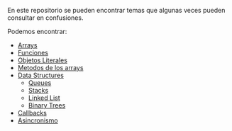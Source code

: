 En este repositorio se pueden encontrar temas que algunas veces pueden consultar en confusiones.

Podemos encontrar:

- [Arrays](.\01_arrays\README.md)
- [Funciones](\02_funciones\README.md)
- [Objetos Literales](\03_objetosLiterales\README.md)
- [Metodos de los arrays](\04_metodosArrays\README.md)
- [Data Structures](\05_dataStructures)
  - [Queues](\05_dataStructures\01_queues\README.md)
  - [Stacks](\05_dataStructures\02_stacks\README.md)
  - [Linked List](\05_dataStructures\03_linkedList\README.md)
  - [Binary Trees](\05_dataStructures\04_binaryTrees\README.md)
- [Callbacks](\06_callbacks\README.md)
- [Asincronismo](\07_asincronismo\README.md)
